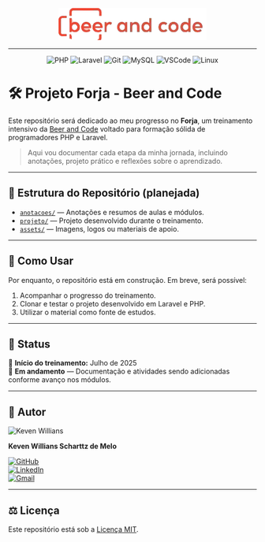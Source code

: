 <div align="center">
    <img src="./assets/beer-and-code-logo.png">
</div>

---

<div align="center">

![PHP](https://img.shields.io/badge/php-%23777BB4.svg?style=for-the-badge&logo=php&logoColor=white)
![Laravel](https://img.shields.io/badge/laravel-%23FF2D20.svg?style=for-the-badge&logo=laravel&logoColor=white)
![Git](https://img.shields.io/badge/git-%23F05033.svg?style=for-the-badge&logo=git&logoColor=white)
![MySQL](https://img.shields.io/badge/mysql-4479A1.svg?style=for-the-badge&logo=mysql&logoColor=white)
![VSCode](https://img.shields.io/badge/VSCode-007ACC.svg?style=for-the-badge&logo=visual-studio-code&logoColor=white)
![Linux](https://img.shields.io/badge/Linux-%23FCC624.svg?style=for-the-badge&logo=linux&logoColor=black)

</div>

# 🛠️ Projeto Forja - Beer and Code

Este repositório será dedicado ao meu progresso no **Forja**, um treinamento intensivo da [Beer and Code](https://beerandcode.com.br/forja/) voltado para formação sólida de programadores PHP e Laravel.

> Aqui vou documentar cada etapa da minha jornada, incluindo anotações, projeto prático e reflexões sobre o aprendizado.

---

## 📁 Estrutura do Repositório (planejada)

- [`anotacoes/`](anotacoes) — Anotações e resumos de aulas e módulos.
- [`projeto/`](projeto) — Projeto desenvolvido durante o treinamento.
- [`assets/`](assets) — Imagens, logos ou materiais de apoio.

---

## 🚀 Como Usar

Por enquanto, o repositório está em construção. Em breve, será possível:

1. Acompanhar o progresso do treinamento.
2. Clonar e testar o projeto desenvolvido em Laravel e PHP.
3. Utilizar o material como fonte de estudos.

---

## 📅 Status

📌 **Início do treinamento:** Julho de 2025  
🔧 **Em andamento** — Documentação e atividades sendo adicionadas conforme avanço nos módulos.

---

## 👤 Autor

<img src="https://avatars.githubusercontent.com/u/149530293?s=400&u=0b592ae0904b7e03854899df31f95d073194f9cf&v=4" width="100px;" alt="Keven Willians"/>

**Keven Willians Scharttz de Melo**

[![GitHub](https://img.shields.io/badge/-kevenscharttz-black?style=flat-square&logo=GitHub&logoColor=white)](https://github.com/kevenscharttz)  
[![LinkedIn](https://img.shields.io/badge/-kevenscharttz-blue?style=flat-square&logo=Linkedin&logoColor=white)](https://www.linkedin.com/in/kevenscharttz/)  
[![Gmail](https://img.shields.io/badge/-kevenscha@gmail.com-c14438?style=flat-square&logo=Gmail&logoColor=white)](mailto:kevenscha@gmail.com)

---

## ⚖️ Licença

Este repositório está sob a [Licença MIT](LICENSE).

